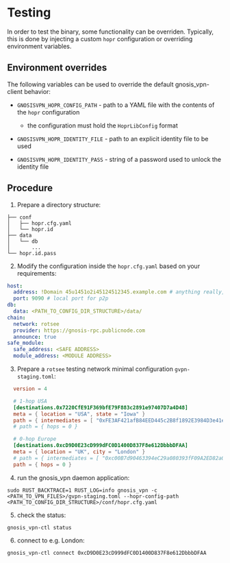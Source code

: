 # Testing

In order to test the binary, some functionality can be overriden. Typically,
this is done by injecting a custom `hopr` configuration or overriding
environment variables.

## Environment overrides

The following variables can be used to override the default gnosis_vpn-client
behavior:

- `GNOSISVPN_HOPR_CONFIG_PATH` - path to a YAML file with the contents of the
  `hopr` configuration
  - the configuration must hold the `HoprLibConfig` format

- `GNOSISVPN_HOPR_IDENTITY_FILE` - path to an explicit identity file to be used
- `GNOSISVPN_HOPR_IDENTITY_PASS` - string of a password used to unlock the
  identity file

## Procedure

1. Prepare a directory structure:

```
├── conf
│   ├── hopr.cfg.yaml
│   └── hopr.id
├── data
│   └── db
│       ...
└── hopr.id.pass
```

2. Modify the configuration inside the `hopr.cfg.yaml` based on your
   requirements:

```yaml
host:
  address: !Domain 45u1451o2i45124512345.example.com # anything really, will be announced, but cannot be contacted
  port: 9090 # local port for p2p
db:
  data: <PATH_TO_CONFIG_DIR_STRUCTURE>/data/
chain:
  network: rotsee
  provider: https://gnosis-rpc.publicnode.com
  announce: true
safe_module:
  safe_address: <SAFE ADDRESS>
  module_address: <MODULE ADDRESS>
```

3. Prepare a `rotsee` testing network minimal configuration `gvpn-staging.toml`:

```toml
  version = 4

  # 1-hop USA
  [destinations.0x7220CfE91F369bfE79F883c2891e97407D7a4D48]
  meta = { location = "USA", state = "Iowa" }
  path = { intermediates = [ "0xFE3AF421afB84EED445c2B8f1892E3984D3e41eA" ] }
  # path = { hops = 0 }

  # 0-hop Europe
  [destinations.0xcD9D0E23cD999dFC0D1400D837F8e612DbbbDFAA]
  meta = { location = "UK", city = "London" }
  # path = { intermediates = [ "0xc00B7d90463394eC29a080393fF09A2ED82a0F86" ] }
  path = { hops = 0 }
```

4. run the gnosis_vpn daemon application:

```shell
sudo RUST_BACKTRACE=1 RUST_LOG=info gnosis_vpn -c <PATH_TO_VPN_FILES>/gvpn-staging.toml --hopr-config-path <PATH_TO_CONFIG_DIR_STRUCTURE>/conf/hopr.cfg.yaml
```

5. check the status:

```shell
gnosis_vpn-ctl status
```

6. connect to e.g. London:

```shell
gnosis_vpn-ctl connect 0xcD9D0E23cD999dFC0D1400D837F8e612DbbbDFAA
```
